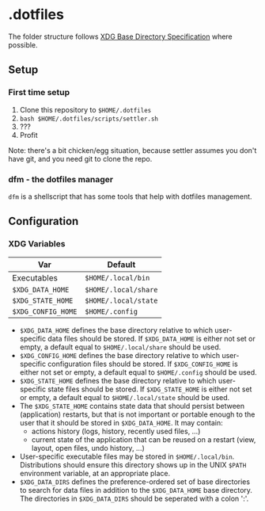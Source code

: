 # .dotfiles

The folder structure follows [XDG Base Directory Specification][xdg] where possible.

## Setup

### First time setup

1. Clone this repository to `$HOME/.dotfiles`
2. `bash $HOME/.dotfiles/scripts/settler.sh`
3. ???
4. Profit

Note: there's a bit chicken/egg situation, because settler assumes you don't have git, and you need git to clone the repo.

### dfm - the dotfiles manager

`dfm` is a shellscript that has some tools that help with dotfiles management.

## Configuration

### XDG Variables

| Var                | Default              |
|--------------------|----------------------|
| Executables        | `$HOME/.local/bin`   |
| `$XDG_DATA_HOME`   | `$HOME/.local/share` |
| `$XDG_STATE_HOME`  | `$HOME/.local/state` |
| `$XDG_CONFIG_HOME` | `$HOME/.config`      |

- `$XDG_DATA_HOME` defines the base directory relative to which user-specific data files should be stored. If `$XDG_DATA_HOME` is either not set or empty, a default equal to `$HOME/.local/share` should be used.
- `$XDG_CONFIG_HOME` defines the base directory relative to which user-specific configuration files should be stored. If `$XDG_CONFIG_HOME` is either not set or empty, a default equal to `$HOME/.config` should be used.
- `$XDG_STATE_HOME` defines the base directory relative to which user-specific state files should be stored. If `$XDG_STATE_HOME` is either not set or empty, a default equal to `$HOME/.local/state` should be used.
- The `$XDG_STATE_HOME` contains state data that should persist between (application) restarts, but that is not important or portable enough to the user that it should be stored in `$XDG_DATA_HOME`. It may contain:
  - actions history (logs, history, recently used files, …)
  - current state of the application that can be reused on a restart (view, layout, open files, undo history, …)
- User-specific executable files may be stored in `$HOME/.local/bin`. Distributions should ensure this directory shows up in the UNIX `$PATH` environment variable, at an appropriate place.
- `$XDG_DATA_DIRS` defines the preference-ordered set of base directories to search for data files in addition to the `$XDG_DATA_HOME` base directory. The directories in `$XDG_DATA_DIRS` should be seperated with a colon ':'.

[xdg]: https://specifications.freedesktop.org/basedir-spec/basedir-spec-latest.html

